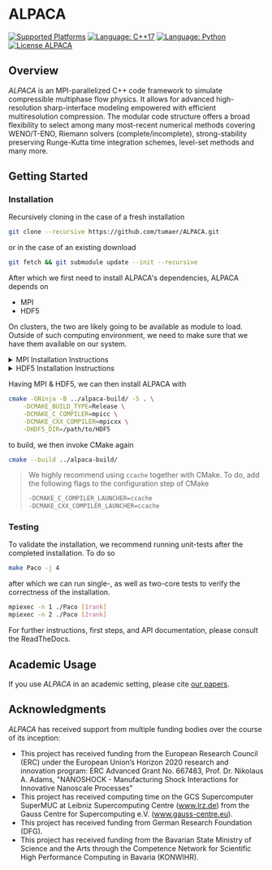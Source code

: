 # ALPACA

[![Supported Platforms](https://img.shields.io/badge/platforms-linux%20|%20osx-blue)](https://warpx.readthedocs.io/en/latest/install/users.html)
[![Language: C++17](https://img.shields.io/badge/language-C%2B%2B17-orange.svg)](https://isocpp.org/)
[![Language: Python](https://img.shields.io/badge/language-Python-orange.svg)](https://python.org/)
[![License ALPACA](https://img.shields.io/badge/license-GPL--3-blue)](https://spdx.org/licenses/GPL-3.0-only.html)

## Overview

*ALPACA* is an MPI-parallelized C++ code framework to simulate compressible multiphase flow physics. It allows for advanced high-resolution sharp-interface modeling empowered with efficient multiresolution compression. The modular code structure offers a broad flexibility to select among many most-recent numerical methods covering WENO/T-ENO, Riemann solvers (complete/incomplete), strong-stability preserving Runge-Kutta time integration schemes, level-set methods and many more.

## Getting Started

### Installation

Recursively cloning in the case of a fresh installation

```bash
git clone --recursive https://github.com/tumaer/ALPACA.git
```

or in the case of an existing download

```bash
git fetch && git submodule update --init --recursive
```

After which we first need to install ALPACA's dependencies, ALPACA depends on

* MPI
* HDF5

On clusters, the two are likely going to be available as module to load. Outside of such computing environment, we need to make sure that we have them available on our system.

<details>
  <summary>MPI Installation Instructions</summary>
  
  blub
</details>

<details>
  <summary>HDF5 Installation Instructions</summary>
  
  blub
</details>

Having MPI & HDF5, we can then install ALPACA with

```bash
cmake -GNinja -B ../alpaca-build/ -S . \
    -DCMAKE_BUILD_TYPE=Release \
    -DCMAKE_C_COMPILER=mpicc \
    -DCMAKE_CXX_COMPILER=mpicxx \
    -DHDF5_DIR=/path/to/HDF5
```

to build, we then invoke CMake again

```bash
cmake --build ../alpaca-build/
```

> We highly recommend using ``ccache`` together with CMake. To do, add the following flags to the configuration step of CMake
>
> ```bash
> -DCMAKE_C_COMPILER_LAUNCHER=ccache
> -DCMAKE_CXX_COMPILER_LAUNCHER=ccache
> ```

### Testing

To validate the installation, we recommend running unit-tests after the completed installation. To do so

```bash
make Paco -j 4
```

after which we can run single-, as well as two-core tests to verify the correctness of the installation.

```bash
mpiexec -n 1 ./Paco [1rank]
mpiexec -n 2 ./Paco [2rank]
```

For further instructions, first steps, and API documentation, please consult the ReadTheDocs.

## Academic Usage

If you use *ALPACA* in an academic setting, please cite [our papers](./CITATION.bib).

## Acknowledgments

*ALPACA* has received support from multiple funding bodies over the course of its inception:

* This project has received funding from the European Research Council (ERC) under the European Union’s Horizon 2020 research and innovation program: ERC Advanced Grant No. 667483, Prof. Dr. Nikolaus A. Adams, "NANOSHOCK - Manufacturing Shock Interactions for Innovative Nanoscale Processes"
* This project has received computing time on the GCS Supercomputer SuperMUC at Leibniz Supercomputing Centre (www.lrz.de) from the Gauss Centre for Supercomputing e.V. (www.gauss-centre.eu).
* This project has received funding from German Research Foundation (DFG).
* This project has received funding from the Bavarian State Ministry of Science and the Arts through the Competence Network for Scientific High Performance Computing in Bavaria (KONWIHR).
